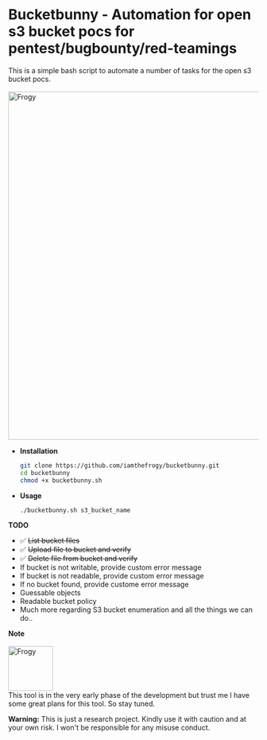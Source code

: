# Bucketbunny - Automation for open s3 bucket pocs for pentest/bugbounty/red-teamings
This is a simple bash script to automate a number of tasks for the open s3 bucket pocs.<br/><br/>
<img src="https://user-images.githubusercontent.com/8291014/109222405-9e149d80-77b1-11eb-97ea-873560055c4e.png" alt="Frogy" title="Frogy" height="700" />

+ **Installation**
    ```sh
    git clone https://github.com/iamthefrogy/bucketbunny.git
    cd bucketbunny
    chmod +x bucketbunny.sh
    ```
+ **Usage**
    ```sh
    ./bucketbunny.sh s3_bucket_name
    ```
    
**TODO**
- ✅  ~~List bucket files~~
- ✅  ~~Upload file to bucket and verify~~
- ✅  ~~Delete file from bucket and verify~~
- If bucket is not writable, provide custom error message
- If bucket is not readable, provide custom error message
- If no bucket found, provide custome error message
- Guessable objects
- Readable bucket policy
- Much more regarding S3 bucket enumeration and all the things we can do..

**Note**<br/><br/>
<img src="https://user-images.githubusercontent.com/8291014/108618620-7327f380-7417-11eb-8f5a-2b462a820502.png" alt="Frogy" title="Frogy" height="90"/><br/>
This tool is in the very early phase of the development but trust me I have some great plans for this tool. So stay tuned.

**Warning:** This is just a research project. Kindly use it with caution and at your own risk. I won't be responsible for any misuse conduct.

